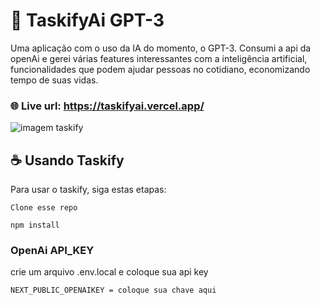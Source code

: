 # 🤖 TaskifyAi GPT-3

Uma aplicação com o uso da IA do momento, o GPT-3. Consumi a api da openAi e gerei várias features interessantes com a inteligência artificial, funcionalidades que podem ajudar pessoas no cotidiano, economizando tempo de suas vidas.

### 🌐 Live url: https://taskifyai.vercel.app/

<img src="https://user-images.githubusercontent.com/94712001/207592942-84e702de-3431-4958-a86a-9d58af573a12.png" alt="imagem taskify">





## ☕ Usando Taskify

Para usar o taskify, siga estas etapas:

```
Clone esse repo
```

```
npm install
```
### OpenAi API_KEY
crie um arquivo .env.local e coloque sua api key

```
NEXT_PUBLIC_OPENAIKEY = coloque sua chave aqui
```






